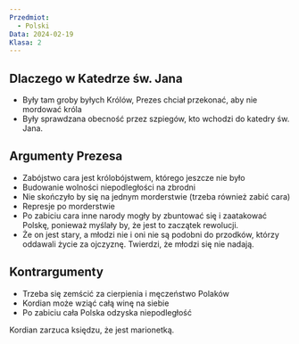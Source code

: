 ```yaml
---
Przedmiot:
  - Polski
Data: 2024-02-19
Klasa: 2
---
```

## Dlaczego w Katedrze św. Jana
- Były tam groby byłych Królów, Prezes chciał przekonać, aby nie mordować króla
- Były sprawdzana obecność przez szpiegów, kto wchodzi do katedry św. Jana.
## Argumenty Prezesa
- Zabójstwo cara jest królobójstwem, którego jeszcze nie było
- Budowanie wolności niepodległości na zbrodni
- Nie skończyło by się na jednym morderstwie (trzeba również zabić cara)
- Represje po morderstwie
- Po zabiciu cara inne narody mogły by zbuntować się i zaatakować Polskę, ponieważ myślały by, że jest to zaczątek rewolucji.
- Że on jest stary, a młodzi nie i oni nie są podobni do przodków, którzy oddawali życie za ojczyznę. Twierdzi, że młodzi się nie nadają.
## Kontrargumenty
- Trzeba się zemścić za cierpienia i męczeństwo Polaków
- Kordian może wziąć całą winę na siebie
- Po zabiciu cała Polska odzyska niepodległość

Kordian zarzuca księdzu, że jest marionetką.